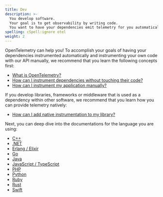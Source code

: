 ```yaml
---
title: Dev
description: >-
  You develop software.
  Your goal is to get observability by writing code.
  You want to have your dependencies emit telemetry for you automatically.
spelling: cSpell:ignore otel
weight: 2
---
```


OpenTelemetry can help you! To accomplish your goals of having your
dependencies instrumented automatically and instrumenting your own code with our
API manually, we recommend that you learn the following concepts first:

- [What is OpenTelemetry?](/docs/concepts/what-is-opentelemetry/)
- [How can I instrument dependencies without touching their code?](/docs/concepts/instrumenting/#automatic-instrumentation)
- [How can I instrument my application manually?](/docs/concepts/instrumenting/#manual-instrumentation)

If you develop libraries, frameworks or middleware that is used as a dependency
within other software, we recommend that you learn how you can provide telemetry
natively:

- [How can I add native instrumentation to my library?](/docs/concepts/instrumenting-library/)

Next, you can deep dive into the documentations for the language you are using:

- [C++](/docs/instrumentation/cpp/)
- [.NET](/docs/instrumentation/net/)
- [Erlang / Elixir](/docs/instrumentation/erlang/)
- [Go](/docs/instrumentation/go/)
- [Java](/docs/instrumentation/java/)
- [JavaScript / TypeScript](/docs/instrumentation/js/)
- [PHP](/docs/instrumentation/php/)
- [Python](/docs/instrumentation/python/)
- [Ruby](/docs/instrumentation/ruby/)
- [Rust](/docs/instrumentation/rust/)
- [Swift](/docs/instrumentation/swift/)
